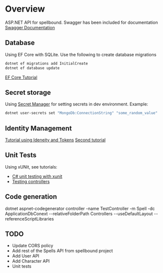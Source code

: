 # Overview

ASP.NET API for spellbound. Swagger has been included for documentation [Swagger Documentation](https://localhost:5001/swagger)

## Database

Using EF Core with SQLite.
Use the following to create database migrations

```bash
dotnet ef migrations add InitialCreate
dotnet ef database update
```

[EF Core Tutorial](https://docs.microsoft.com/en-us/ef/core/get-started/aspnetcore/new-db?tabs=netcore-cli)

## Secret storage

Using [Secret Manager](https://docs.microsoft.com/en-us/aspnet/core/security/app-secrets?view=aspnetcore-2.1&tabs=macos) for setting secrets in dev environment.
Example:

``` bash
dotnet user-secrets set "MongoDb:ConnectionString" "some_random_value" --project spellbound-api/spellbound-api.csproj
```

## Identity Management

[Tutorial using Ideneity and Tokens](https://medium.com/@ozgurgul/asp-net-core-2-0-webapi-jwt-authentication-with-identity-mysql-3698eeba6ff8)
[Second tutorial](https://www.blinkingcaret.com/2017/09/06/secure-web-api-in-asp-net-core/)

## Unit Tests

Using xUNit, see tutorials:

- [C# unit testing with xunit](https://docs.microsoft.com/en-us/dotnet/core/testing/unit-testing-with-dotnet-test)
- [Testing controllers](https://docs.microsoft.com/en-us/aspnet/core/mvc/controllers/testing?view=aspnetcore-2.1)

## Code generation

dotnet aspnet-codegenerator controller -name TestController -m Spell -dc ApplicationDbConext --relativeFolderPath Controllers --useDefaultLayout --referenceScriptLibraries

## TODO

- Update CORS policy
- Add rest of the Spells API from spellbound project
- Add User API
- Add Character API
- Unit tests

